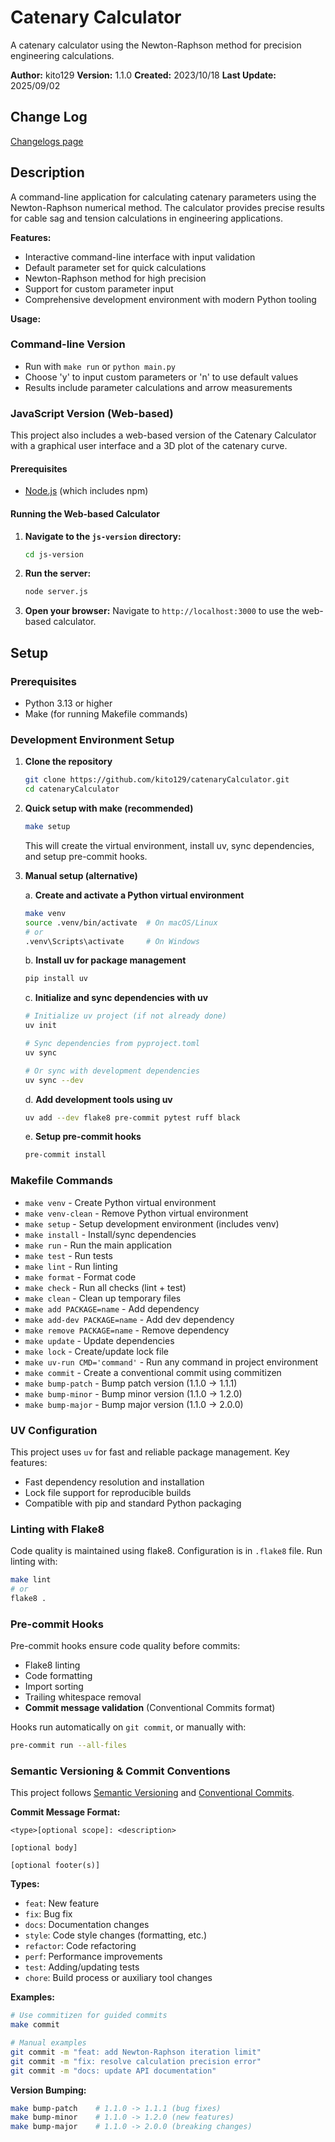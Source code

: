 # Catenary Calculator

A catenary calculator using the Newton-Raphson method for precision engineering calculations.

**Author:** kito129
**Version:** 1.1.0
**Created:** 2023/10/18
**Last Update:** 2025/09/02

## Change Log

[Changelogs page](https://github.com/kito129/catenaryCalculator/blob/main/changelogs.md)

## Description

A command-line application for calculating catenary parameters using the Newton-Raphson numerical method. The calculator provides precise results for cable sag and tension calculations in engineering applications.

**Features:**
- Interactive command-line interface with input validation
- Default parameter set for quick calculations
- Newton-Raphson method for high precision
- Support for custom parameter input
- Comprehensive development environment with modern Python tooling

**Usage:**

### Command-line Version
- Run with `make run` or `python main.py`
- Choose 'y' to input custom parameters or 'n' to use default values
- Results include parameter calculations and arrow measurements

### JavaScript Version (Web-based)
This project also includes a web-based version of the Catenary Calculator with a graphical user interface and a 3D plot of the catenary curve.

#### Prerequisites
- [Node.js](https://nodejs.org/) (which includes npm)

#### Running the Web-based Calculator
1. **Navigate to the `js-version` directory:**
   ```bash
   cd js-version
   ```
2. **Run the server:**
   ```bash
   node server.js
   ```
3. **Open your browser:**
   Navigate to `http://localhost:3000` to use the web-based calculator.

## Setup

### Prerequisites
- Python 3.13 or higher
- Make (for running Makefile commands)

### Development Environment Setup

1. **Clone the repository**
   ```bash
   git clone https://github.com/kito129/catenaryCalculator.git
   cd catenaryCalculator
   ```

2. **Quick setup with make (recommended)**
   ```bash
   make setup
   ```
   This will create the virtual environment, install uv, sync dependencies, and setup pre-commit hooks.

3. **Manual setup (alternative)**

   a. **Create and activate a Python virtual environment**
   ```bash
   make venv
   source .venv/bin/activate  # On macOS/Linux
   # or
   .venv\Scripts\activate     # On Windows
   ```

   b. **Install uv for package management**
   ```bash
   pip install uv
   ```

   c. **Initialize and sync dependencies with uv**
   ```bash
   # Initialize uv project (if not already done)
   uv init

   # Sync dependencies from pyproject.toml
   uv sync

   # Or sync with development dependencies
   uv sync --dev
   ```

   d. **Add development tools using uv**
   ```bash
   uv add --dev flake8 pre-commit pytest ruff black
   ```

   e. **Setup pre-commit hooks**
   ```bash
   pre-commit install
   ```

### Makefile Commands

- `make venv` - Create Python virtual environment
- `make venv-clean` - Remove Python virtual environment
- `make setup` - Setup development environment (includes venv)
- `make install` - Install/sync dependencies
- `make run` - Run the main application
- `make test` - Run tests
- `make lint` - Run linting
- `make format` - Format code
- `make check` - Run all checks (lint + test)
- `make clean` - Clean up temporary files
- `make add PACKAGE=name` - Add dependency
- `make add-dev PACKAGE=name` - Add dev dependency
- `make remove PACKAGE=name` - Remove dependency
- `make update` - Update dependencies
- `make lock` - Create/update lock file
- `make uv-run CMD='command'` - Run any command in project environment
- `make commit` - Create a conventional commit using commitizen
- `make bump-patch` - Bump patch version (1.1.0 -> 1.1.1)
- `make bump-minor` - Bump minor version (1.1.0 -> 1.2.0)
- `make bump-major` - Bump major version (1.1.0 -> 2.0.0)

### UV Configuration

This project uses `uv` for fast and reliable package management. Key features:
- Fast dependency resolution and installation
- Lock file support for reproducible builds
- Compatible with pip and standard Python packaging

### Linting with Flake8

Code quality is maintained using flake8. Configuration is in `.flake8` file.
Run linting with:
```bash
make lint
# or
flake8 .
```

### Pre-commit Hooks

Pre-commit hooks ensure code quality before commits:
- Flake8 linting
- Code formatting
- Import sorting
- Trailing whitespace removal
- **Commit message validation** (Conventional Commits format)

Hooks run automatically on `git commit`, or manually with:
```bash
pre-commit run --all-files
```

### Semantic Versioning & Commit Conventions

This project follows [Semantic Versioning](https://semver.org/) and [Conventional Commits](https://www.conventionalcommits.org/).

**Commit Message Format:**
```
<type>[optional scope]: <description>

[optional body]

[optional footer(s)]
```

**Types:**
- `feat`: New feature
- `fix`: Bug fix
- `docs`: Documentation changes
- `style`: Code style changes (formatting, etc.)
- `refactor`: Code refactoring
- `perf`: Performance improvements
- `test`: Adding/updating tests
- `chore`: Build process or auxiliary tool changes

**Examples:**
```bash
# Use commitizen for guided commits
make commit

# Manual examples
git commit -m "feat: add Newton-Raphson iteration limit"
git commit -m "fix: resolve calculation precision error"
git commit -m "docs: update API documentation"
```

**Version Bumping:**
```bash
make bump-patch    # 1.1.0 -> 1.1.1 (bug fixes)
make bump-minor    # 1.1.0 -> 1.2.0 (new features)
make bump-major    # 1.1.0 -> 2.0.0 (breaking changes)
```

